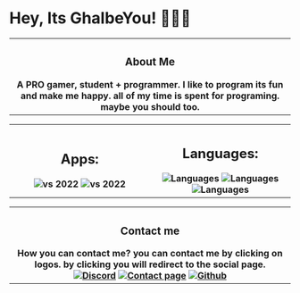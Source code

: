 <h1>Hey, Its <b>GhalbeYou</b>! 👋👋👋 </h1>
<table>
<th>
<h3>About Me</h3>
A <b>PRO</b> gamer, student + programmer. I like to program its fun and make me happy. all of my time is spent for programing. maybe you should too.
</th>
</table>
<table>
<th width="50%">
<h2>Apps:</h2>
<img src="https://skillicons.dev/icons?i=vscode,visualstudio,atom" alt="vs 2022"/>
<img src="https://skillicons.dev/icons?i=unity,unrealengine" alt="vs 2022"/>
</th>
<th>
<h2>Languages:</h2>
<img src="https://skillicons.dev/icons?i=python,js,css,html,markdown" alt="Languages"/>
<img src="https://skillicons.dev/icons?i=java,nextjs,react,cs,cpp" alt="Languages"/>
<img src="https://skillicons.dev/icons?i=c,ts,swift" alt="Languages"/>
</th>
</table>

[//]: # (<table>)

[//]: # (<th width="50%">)

[//]: # (<h2>App/packages i made:</h2>)

[//]: # (<img src="https://skillicons.dev/icons?i=vscode,visualstudio,atom" alt="vs 2022"/>)

[//]: # (<img src="https://skillicons.dev/icons?i=unity,unrealengine" alt="vs 2022"/>)

[//]: # (</th>)

[//]: # (<th>)

[//]: # (<h2>Languages:</h2>)

[//]: # (<img src="https://skillicons.dev/icons?i=python,js,css,html,markdown" alt="Languages"/>)

[//]: # (<img src="https://skillicons.dev/icons?i=java,nextjs,react,cs,cpp" alt="Languages"/>)

[//]: # (<img src="https://skillicons.dev/icons?i=c,ts,swift" alt="Languages"/>)

[//]: # (</th>)

[//]: # (</table>)
<table>
<th>
<h3>Contact me</h3>
How you can contact me? you can contact me by clicking on logos. by clicking you will redirect to the social page.
<br/>
<a href="https://discord.ghalbeyou.ir"><img src="https://skillicons.dev/icons?i=discord" alt="Discord"/></a>
<a href="https://ghalbeyou.ir"><img src="https://skillicons.dev/icons?i=html" alt="Contact page"/></a>
<a href="https://github.com/ghalbeyou"><img src="https://skillicons.dev/icons?i=github" alt="Github"/></a>
</th>
</table>
